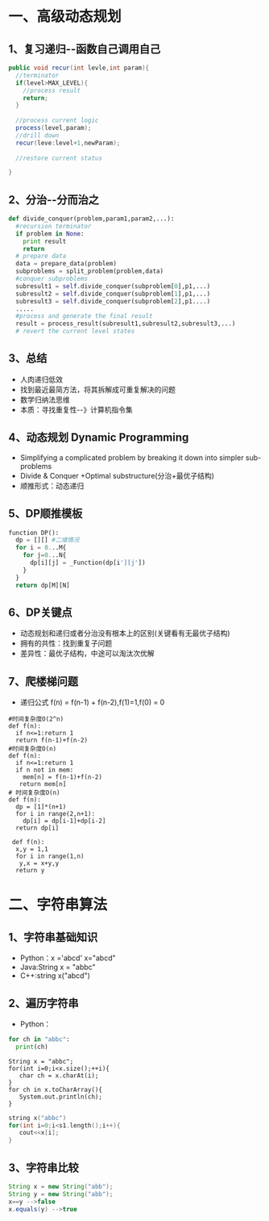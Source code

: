 # 一、高级动态规划
## 1、复习递归--函数自己调用自己
```Java
public void recur(int levle,int param){
  //terminator
  if(level>MAX_LEVEL){
    //process result
    return;
  }
  
  //process current logic
  process(level,param);
  //drill down
  recur(leve:level+1,newParam);
  
  //restore current status

}
```
## 2、分治--分而治之
```Python
def divide_conquer(problem,param1,param2,...):
  #recursion terminator
  if problem in None:
    print result
    return
  # prepare data
  data = prepare_data(problem)
  subproblems = split_problem(problem,data)
  #conquer subproblems
  subresult1 = self.divide_conquer(subproblem[0],p1,...)
  subresult2 = self.divide_conquer(subproblem[1],p1,...)
  subresult3 = self.divide_conquer(subproblem[2],p1....)
  .....
  #process and generate the final result
  result = process_result(subresult1,subresult2,subresult3,...)
  # revert the current level states
```
## 3、总结
- 人肉递归低效
- 找到最近最简方法，将其拆解成可重复解决的问题
- 数学归纳法思维
- 本质：寻找重复性--》计算机指令集
## 4、动态规划 Dynamic Programming
- Simplifying a complicated problem by breaking it down into simpler sub-problems
- Divide & Conquer +Optimal substructure(分治+最优子结构)
- 顺推形式：动态递归
## 5、DP顺推模板
```python
function DP():
  dp = [][] #二维情况
  for i = 0...M{
    for j=0...N{
      dp[i][j] = _Function(dp[i'][j'])
    }
  }
  return dp[M][N]
```
## 6、DP关键点
- 动态规划和递归或者分治没有根本上的区别(关键看有无最优子结构)
- 拥有的共性：找到重复子问题
- 差异性：最优子结构，中途可以淘汰次优解

## 7、爬楼梯问题
- 递归公式 f(n) = f(n-1) + f(n-2),f(1)=1,f(0) = 0
```
#时间复杂度O(2^n)
def f(n):
  if n<=1:return 1
  return f(n-1)+f(n-2)
#时间复杂度O(n)
def f(n):
  if n<=1:return 1
  if n not in mem:
    mem[n] = f(n-1)+f(n-2)
   return mem[n]
# 时间复杂度O(n)
def f(n):
  dp = [1]*(n+1)
  for i in range(2,n+1):
    dp[i] = dp[i-1]+dp[i-2]
  return dp[i]
  
 def f(n):
  x,y = 1,1
  for i in range(1,n)
   y,x = x+y,y
  return y
```
# 二、字符串算法
## 1、字符串基础知识
 - Python：x ='abcd'   x="abcd"
 - Java:String x = "abbc"
 - C++:string x("abcd")
## 2、遍历字符串
 - Python：
 ```Python
 for ch in "abbc":
   print(ch)
 ```
 ```Java:
 String x = "abbc";
 for(int i=0;i<x.size();++i){
    char ch = x.charAt(i);
 }
 for ch in x.toCharArray(){
    System.out.println(ch);
 }
 ```
 ```C++
 string x("abbc")
 for(int i=0;i<s1.length();i++){
    cout<<x[i];
 }
 ```
 ## 3、字符串比较
 ```Java
 String x = new String("abb");
 String y = new String("abb");
 x==y -->false
 x.equals(y) -->true
 
